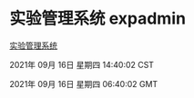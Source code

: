 # 实验管理系统 expadmin
[实验管理系统](http://111.175.123.20:56808/expadmin-782313d2-e1b1-4ea7-932e-3a55e6a1a4d0/)

2021年 09月 16日 星期四 14:40:02 CST

2021年 09月 16日 星期四 06:40:02 GMT
